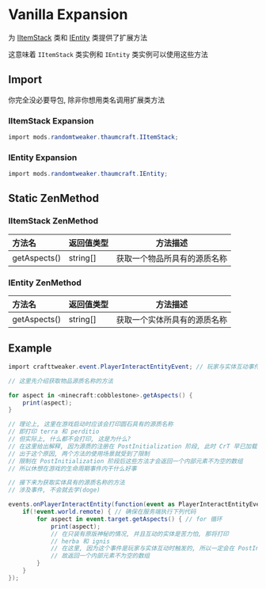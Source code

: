 # Vanilla Expansion

为 [IItemStack](https://docs.blamejared.com/1.12/en/Vanilla/Items/IItemStack) 类和 [IEntity](https://docs.blamejared.com/1.12/en/Vanilla/Entities/IEntity) 类提供了扩展方法

这意味着 `IItemStack` 类实例和 `IEntity` 类实例可以使用这些方法

## Import

你完全没必要导包, 除非你想用类名调用扩展类方法

### IItemStack Expansion

```csharp
import mods.randomtweaker.thaumcraft.IItemStack;
```

### IEntity Expansion

```csharp
import mods.randomtweaker.thaumcraft.IEntity;
```

## Static ZenMethod

### IItemStack ZenMethod

| 方法名 | 返回值类型 | 方法描述 |
| :------ | ------ | ------ |
| getAspects() | string[] | 获取一个物品所具有的源质名称 |

### IEntity ZenMethod

| 方法名 | 返回值类型 | 方法描述 |
| :------ | ------ | ------ |
| getAspects() | string[] | 获取一个实体所具有的源质名称 |

## Example

```csharp
import crafttweaker.event.PlayerInteractEntityEvent; // 玩家与实体互动事件

// 这里先介绍获取物品源质名称的方法

for aspect in <minecraft:cobblestone>.getAspects() {
    print(aspect);
}

// 理论上, 这里在游戏启动时应该会打印圆石具有的源质名称
// 即打印 terra 和 perditio
// 但实际上, 什么都不会打印, 这是为什么?
// 在这里给出解释, 因为源质的注册在 PostInitialization 阶段, 此时 CrT 早已加载了脚本, 故 getAspects() 返回一个空数组
// 出于这个原因, 两个方法的使用场景就受到了限制
// 限制在 PostInitialization 阶段后这些方法才会返回一个内部元素不为空的数组
// 所以休想在游戏的生命周期事件内干什么好事

// 接下来为获取实体具有的源质名称的方法
// 涉及事件, 不会就去学(doge)

events.onPlayerInteractEntity(function(event as PlayerInteractEntityEvent) {
    if(!event.world.remote) { // 确保在服务端执行下列代码
        for aspect in event.target.getAspects() { // for 循环
            print(aspect);
            // 在只装有原版神秘的情况, 并且互动的实体是苦力怕, 那将打印
            // herba 和 ignis
            // 在这里, 因为这个事件是玩家与实体互动时触发的, 所以一定会在 PostInitialization 阶段后触发
            // 故返回一个内部元素不为空的数组
        }
    }
});
```
